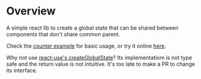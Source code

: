 # Overview

A simple react lib to create a global state that can be shared between components that don't share common parent.

Check the [counter example](./examples/Counter.tsx) for basic usage, or try it online [here](https://codesandbox.io/p/github/ysmood/create-global-state/main?file=%2Fexamples%2FCounter.tsx).

Why not use [react-use's createGlobalState](https://github.com/streamich/react-use/blob/master/docs/createGlobalState.md)? Its implementatiom is not type safe and the return value is not intuitive. It's too late to make a PR to change its interface.
